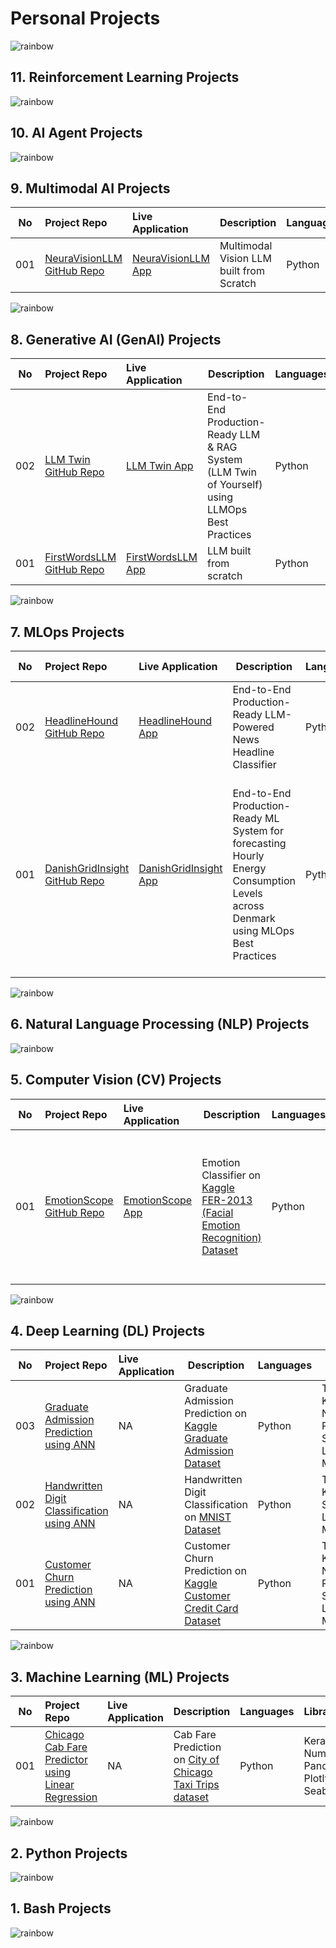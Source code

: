 # Personal Projects

![rainbow](https://github.com/ancilcleetus/My-Learning-Journey/assets/25684256/839c3524-2a1d-4779-85a0-83c562e1e5e5)

## 11. Reinforcement Learning Projects

![rainbow](https://github.com/ancilcleetus/My-Learning-Journey/assets/25684256/839c3524-2a1d-4779-85a0-83c562e1e5e5)

## 10. AI Agent Projects

![rainbow](https://github.com/ancilcleetus/My-Learning-Journey/assets/25684256/839c3524-2a1d-4779-85a0-83c562e1e5e5)

## 9. Multimodal AI Projects

| No | Project Repo | Live Application | Description | Languages | Libraries | MLOps Tools | Cloud Hosting | Development Tools | Done | Comments | 
| -- | :----------- | :--------------- | ----------- | --------- | --------- | ----------- | ------------------------- | ----------------- | ---- | :------- |
| 001 | [NeuraVisionLLM GitHub Repo](https://github.com/ancilcleetus/Multimodal_AI_Project_01_NeuraVisionLLM) | [NeuraVisionLLM App](https://huggingface.co/spaces/ancilcleetus/NeuraVisionLLM) | Multimodal Vision LLM built from Scratch | Python | TBD | TBD | Hugging Face | Google Colab, Git | ⬜ | Version 0.1 In Progress |

![rainbow](https://github.com/ancilcleetus/My-Learning-Journey/assets/25684256/839c3524-2a1d-4779-85a0-83c562e1e5e5)

## 8. Generative AI (GenAI) Projects

| No | Project Repo | Live Application | Description | Languages | Libraries | MLOps Tools | Cloud Hosting | Development Tools | Done | Comments | 
| -- | :----------- | :--------------- | ----------- | --------- | --------- | ----------- | ------------------------- | ----------------- | ---- | :------- |
| 002 | [LLM Twin GitHub Repo](https://github.com/ancilcleetus/GenAI_Project_02_LLMTwin) | [LLM Twin App](https://huggingface.co/spaces/ancilcleetus/GenAI_Project_02_LLMTwin) | End-to-End Production-Ready LLM & RAG System (LLM Twin of Yourself) using LLMOps Best Practices | Python | TBD | TBD | TBD | Google Colab, Git | ⬜ | Version 0.1 In Progress |
| 001 | [FirstWordsLLM GitHub Repo](https://github.com/ancilcleetus/GenAI_Project_01_FirstWordsLLM) | [FirstWordsLLM App](https://huggingface.co/spaces/ancilcleetus/GenAI_Project_01_FirstWordsLLM) | LLM built from scratch | Python | TBD | TBD | TBD | Google Colab, Git | ⬜ | Version 0.1 In Progress |

![rainbow](https://github.com/ancilcleetus/My-Learning-Journey/assets/25684256/839c3524-2a1d-4779-85a0-83c562e1e5e5)

## 7. MLOps Projects

| No | Project Repo | Live Application | Description | Languages | Libraries | MLOps Tools | Cloud Hosting | Development Tools | Done | Comments | 
| -- | :----------- | :--------------- | ----------- | --------- | --------- | ----------- | ------------------------- | ----------------- | ---- | :------- |
| 002 | [HeadlineHound GitHub Repo](https://github.com/ancilcleetus/MLOps_Project_02_HeadlineHound) | [HeadlineHound App](https://huggingface.co/spaces/ancilcleetus/MLOps_Project_02_HeadlineHound) | End-to-End Production-Ready LLM-Powered News Headline Classifier | Python | TBD | TBD | TBD | Google Colab, Git | ⬜ | Version 0.1 In Progress |
| 001 | [DanishGridInsight GitHub Repo](https://github.com/ancilcleetus/MLOps_Project_01_DanishGridInsight) | [DanishGridInsight App](https://huggingface.co/spaces/ancilcleetus/MLOps_Project_01_DanishGridInsight) | End-to-End Production-Ready ML System for forecasting Hourly Energy Consumption Levels across Denmark using MLOps Best Practices | Python | TBD | Hopsworks Feature Store, Weights & Biases, Poetry, Apache Airflow, Great Expectations, GitHub Actions, Taipy, Gradio, FastAPI, Docker | GCP, Hugging Face | Google Colab, Git | ⬜ | Version 0.1 In Progress |

![rainbow](https://github.com/ancilcleetus/My-Learning-Journey/assets/25684256/839c3524-2a1d-4779-85a0-83c562e1e5e5)

## 6. Natural Language Processing (NLP) Projects

![rainbow](https://github.com/ancilcleetus/My-Learning-Journey/assets/25684256/839c3524-2a1d-4779-85a0-83c562e1e5e5)

## 5. Computer Vision (CV) Projects

| No | Project Repo | Live Application | Description | Languages | Libraries | MLOps Tools | Cloud Hosting | Development Tools | Done | Comments | 
| -- | :----------- | :--------------- | ----------- | --------- | --------- | ----------- | ------------------------- | ----------------- | ---- | :------- |
| 001 | [EmotionScope GitHub Repo](https://github.com/ancilcleetus/My-Learning-Journey/blob/main/Computer-Vision/02-Computer-Vision-Projects/CV_Project_01_EmotionScope) | [EmotionScope App](https://huggingface.co/spaces/ancilcleetus/CV_Project_01_EmotionScope) | Emotion Classifier on [Kaggle FER-2013 (Facial Emotion Recognition) Dataset](https://www.kaggle.com/datasets/msambare/fer2013) | Python | TensorFlow, Keras, NumPy, Pandas, Scikit-Learn, OpenCV, Matplotlib, VGG16, ResNet50, Taipy, Gradio | NA | Hugging Face, Render | Google Colab, Git | ✅ | Version 0.1 Completed |

![rainbow](https://github.com/ancilcleetus/My-Learning-Journey/assets/25684256/839c3524-2a1d-4779-85a0-83c562e1e5e5)

## 4. Deep Learning (DL) Projects

| No | Project Repo | Live Application | Description | Languages | Libraries | MLOps Tools | Cloud Hosting | Development Tools | Done | Comments | 
| -- | :----------- | :--------------- | ----------- | --------- | --------- | ----------- | ------------------------- | ----------------- | ---- | :------- |
| 003 | [Graduate Admission Prediction using ANN](https://nbviewer.org/github/ancilcleetus/My-Learning-Journey/blob/main/Deep-Learning/02-Deep-Learning-Projects/DL_Project_03_Graduate_Admission_Prediction_using_ANN.ipynb) | NA | Graduate Admission Prediction on [Kaggle Graduate Admission Dataset](https://www.kaggle.com/datasets/mohansacharya/graduate-admissions) | Python | TensorFlow, Keras, NumPy, Pandas, Scikit-Learn, Matplotlib | NA | NA | Google Colab, Git | ✅ | Version 0.1 Completed |
| 002 | [Handwritten Digit Classification using ANN](https://nbviewer.org/github/ancilcleetus/My-Learning-Journey/blob/main/Deep-Learning/02-Deep-Learning-Projects/DL_Project_02_Handwritten_Digit_Classification_using_ANN.ipynb) | NA | Handwritten Digit Classification on [MNIST Dataset](https://yann.lecun.com/exdb/mnist/) | Python | TensorFlow, Keras, Scikit-Learn, Matplotlib | NA | NA | Google Colab, Git | ✅ | Version 0.1 Completed |
| 001 | [Customer Churn Prediction using ANN](https://nbviewer.org/github/ancilcleetus/My-Learning-Journey/blob/main/Deep-Learning/02-Deep-Learning-Projects/DL_Project_01_Customer_Churn_Prediction_using_ANN.ipynb) | NA | Customer Churn Prediction on [Kaggle Customer Credit Card Dataset](https://www.kaggle.com/datasets/rjmanoj/credit-card-customer-churn-prediction) | Python | TensorFlow, Keras, NumPy, Pandas, Scikit-Learn, Matplotlib | NA | NA | Google Colab, Git | ✅ | Version 0.1 Completed |

![rainbow](https://github.com/ancilcleetus/My-Learning-Journey/assets/25684256/839c3524-2a1d-4779-85a0-83c562e1e5e5)

## 3. Machine Learning (ML) Projects

| No | Project Repo | Live Application | Description | Languages | Libraries | MLOps Tools | Cloud Hosting | Development Tools | Done | Comments | 
| -- | :----------- | :--------------- | ----------- | --------- | --------- | ----------- | ------------------------- | ----------------- | ---- | :------- |
| 001 | [Chicago Cab Fare Predictor using Linear Regression](https://nbviewer.org/github/ancilcleetus/My-Learning-Journey/blob/main/Machine-Learning/02-Machine-Learning-Projects/ML_Project_01_Chicago_Cab_Fare_Predictor/ML_Project_01_Chicago_Cab_Fare_Predictor.ipynb) | NA | Cab Fare Prediction on [City of Chicago Taxi Trips dataset](https://data.cityofchicago.org/Transportation/Taxi-Trips/wrvz-psew) | Python | Keras, NumPy, Pandas, Plotly, Seaborn | NA | NA | Google Colab, Git | ✅ | Version 0.1 Completed |

![rainbow](https://github.com/ancilcleetus/My-Learning-Journey/assets/25684256/839c3524-2a1d-4779-85a0-83c562e1e5e5)

## 2. Python Projects

![rainbow](https://github.com/ancilcleetus/My-Learning-Journey/assets/25684256/839c3524-2a1d-4779-85a0-83c562e1e5e5)

## 1. Bash Projects

![rainbow](https://github.com/ancilcleetus/My-Learning-Journey/assets/25684256/839c3524-2a1d-4779-85a0-83c562e1e5e5)
